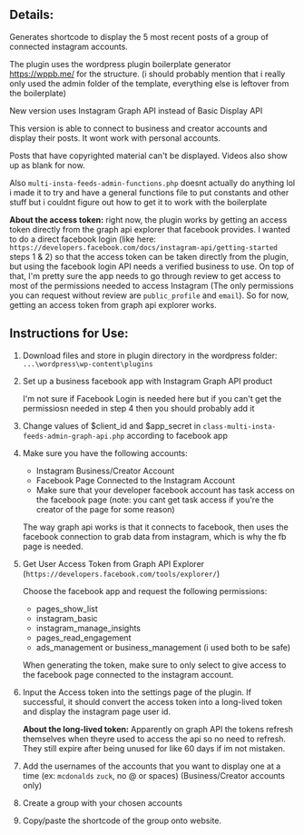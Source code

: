 ## Details:
Generates shortcode to display the 5 most recent posts of a group of connected instagram accounts.

The plugin uses the wordpress plugin boilerplate generator https://wppb.me/ for the structure. (i should probably mention that i really only used the admin folder of the template, everything else is leftover from the boilerplate)

New version uses Instagram Graph API instead of Basic Display API

This version is able to connect to business and creator accounts and display their posts. It wont work with personal accounts.

Posts that have copyrighted material can't be displayed. Videos also show up as blank for now.

Also `multi-insta-feeds-admin-functions.php` doesnt actually do anything lol i made it to try and have a general functions file to put constants and other stuff but i couldnt figure out how to get it to work with the boilerplate


**About the access token:** right now, the plugin works by getting an access token directly from the graph api explorer that facebook provides. I wanted to do a direct facebook login (like here: `https://developers.facebook.com/docs/instagram-api/getting-started` steps 1 & 2) so that the access token can be taken directly from the plugin, but using the facebook login API needs a verified business to use. On top of that, I'm pretty sure the app needs to go through review to get access to most of the permissions needed to access Instagram (The only permissions you can request without review are `public_profile` and `email`). So for now, getting an access token from graph api explorer works.

 
## Instructions for Use:
1. Download files and store in plugin directory in the wordpress folder: `...\wordpress\wp-content\plugins`

2. Set up a business facebook app with Instagram Graph API product

   I'm not sure if Facebook Login is needed here but if you can't get the permissiosn needed in step 4 then you should probably add it

4. Change values of $client_id and $app_secret in `class-multi-insta-feeds-admin-graph-api.php` according to facebook app

3. Make sure you have the following accounts:
    
    - Instagram Business/Creator Account
    - Facebook Page Connected to the Instagram Account
    - Make sure that your developer facebook account has task access on the facebook page (note: you cant get task access if you're the creator of the page for some reason)

    The way graph api works is that it connects to facebook, then uses the facebook connection to grab data from instagram, which is why the fb page is needed.

4. Get User Access Token from Graph API Explorer (`https://developers.facebook.com/tools/explorer/`)

   Choose the facebook app and request the following permissions:
    - pages_show_list
    - instagram_basic
    - instagram_manage_insights
    - pages_read_engagement
    - ads_management or business_management (i used both to be safe)

    When generating the token, make sure to only select to give access to the facebook page connected to the instagram account.

6. Input the Access token into the settings page of the plugin. If successful, it should convert the access token into a long-lived token and display the instagram page user id.

   **About the long-lived token:** Apparently on graph API the tokens refresh themselves when theyre used to access the api so no need to refresh. They still expire after being unused for like 60 days if im not mistaken.

8. Add the usernames of the accounts that you want to display one at a time (ex: `mcdonalds` `zuck`, no @ or spaces) (Business/Creator accounts only)

9. Create a group with your chosen accounts

10. Copy/paste the shortcode of the group onto website.
